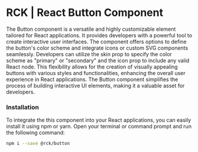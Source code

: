 # RCK | React Button Component

The Button component is a versatile and highly customizable element tailored for React applications. It provides developers with a powerful tool to create interactive user interfaces. The component offers options to define the button's color scheme and integrate icons or custom SVG components seamlessly. Developers can utilize the skin prop to specify the color scheme as "primary" or "secondary" and the icon prop to include any valid React node. This flexibility allows for the creation of visually appealing buttons with various styles and functionalities, enhancing the overall user experience in React applications. The Button component simplifies the process of building interactive UI elements, making it a valuable asset for developers.

### Installation 

To integrate the this component into your React applications, you can easily install it using npm or yarn.
Open your terminal or command prompt and run the following command:

```sh
npm i --save @rck/button
```